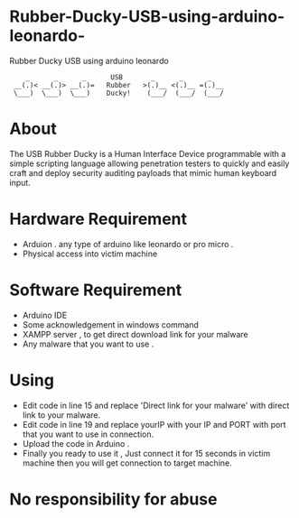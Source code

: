 # Rubber-Ducky-USB-using-arduino-leonardo-
Rubber Ducky USB using arduino leonardo 

        _      _      _      USB       _      _      _
     __(.)< __(.)> __(.)=   Rubber   >(.)__ <(.)__ =(.)__
     \___)  \___)  \___)    Ducky!    (___/  (___/  (___/ 
   
About 
=
The USB Rubber Ducky is a Human Interface Device programmable with a simple scripting language allowing penetration testers to 
quickly and easily craft and deploy security auditing payloads that mimic human keyboard input.

Hardware Requirement
=
- Arduion . any type of arduino like leonardo or pro micro .
- Physical access into victim machine

Software Requirement
=
- Arduino IDE 
- Some acknowledgement in windows command
- XAMPP server , to get direct download link for your malware
- Any malware that you want to use .

Using
=
- Edit code in line 15 and replace 'Direct link for your malware' with direct link to your malware.
- Edit code in line 19 and replace yourIP with your IP  and PORT with port that you want to use in connection.
- Upload the code in Arduino .
- Finally you ready to use it , Just connect it for 15 seconds in victim machine then you will get connection to target machine.

No responsibility for abuse
=
